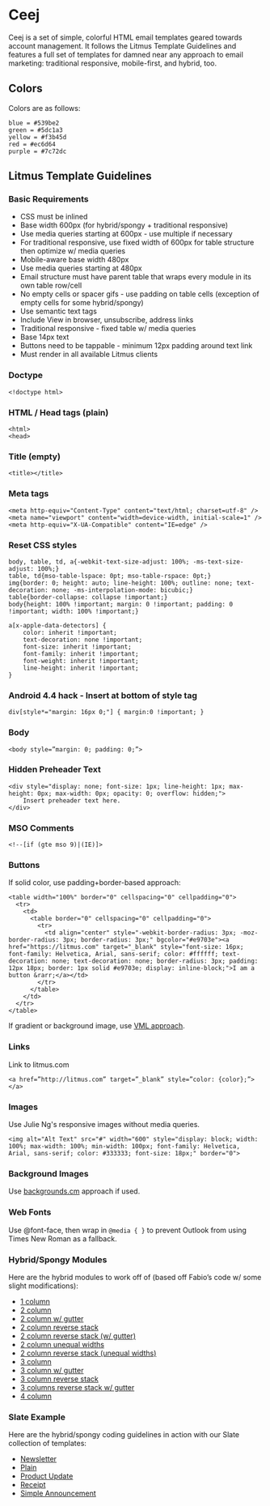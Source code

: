 # Ceej

Ceej is a set of simple, colorful HTML email templates geared towards account management. It follows the Litmus Template Guidelines and features a full set of templates for damned near any approach to email marketing: traditional responsive, mobile-first, and hybrid, too. 

## Colors

Colors are as follows:

```
blue = #539be2
green = #5dc1a3
yellow = #f3b45d
red = #ec6d64
purple = #7c72dc
```

## Litmus Template Guidelines

### Basic Requirements

- CSS must be inlined
- Base width 600px (for hybrid/spongy + traditional responsive)
- Use media queries starting at 600px - use multiple if necessary
- For traditional responsive, use fixed width of 600px for table structure then optimize w/ media queries
- Mobile-aware base width 480px
- Use media queries starting at 480px
- Email structure must have parent table that wraps every module in its own table row/cell
- No empty cells or spacer gifs - use padding on table cells (exception of empty cells for some hybrid/spongy)
- Use semantic text tags
- Include View in browser, unsubscribe, address links
- Traditional responsive - fixed table w/ media queries
- Base 14px text
- Buttons need to be tappable - minimum 12px padding around text link
- Must render in all available Litmus clients


### Doctype

```
<!doctype html>
```

### HTML / Head tags (plain)

```
<html>
<head>
```

### Title (empty)

```
<title></title>
```

### Meta tags

```
<meta http-equiv="Content-Type" content="text/html; charset=utf-8" />
<meta name="viewport" content="width=device-width, initial-scale=1" />
<meta http-equiv="X-UA-Compatible" content="IE=edge" />
```

### Reset CSS styles
    
```
body, table, td, a{-webkit-text-size-adjust: 100%; -ms-text-size-adjust: 100%;}
table, td{mso-table-lspace: 0pt; mso-table-rspace: 0pt;}
img{border: 0; height: auto; line-height: 100%; outline: none; text-decoration: none; -ms-interpolation-mode: bicubic;}
table{border-collapse: collapse !important;}
body{height: 100% !important; margin: 0 !important; padding: 0 !important; width: 100% !important;}

a[x-apple-data-detectors] {
    color: inherit !important;
    text-decoration: none !important;
    font-size: inherit !important;
    font-family: inherit !important;
    font-weight: inherit !important;
    line-height: inherit !important;
}
```

### Android 4.4 hack - Insert at bottom of style tag

```
div[style*="margin: 16px 0;"] { margin:0 !important; }
```

### Body

```
<body style=”margin: 0; padding: 0;”>
```

### Hidden Preheader Text

```
<div style="display: none; font-size: 1px; line-height: 1px; max-height: 0px; max-width: 0px; opacity: 0; overflow: hidden;">
    Insert preheader text here.
</div>
```

### MSO Comments

```
<!--[if (gte mso 9)|(IE)]>
```

### Buttons

If solid color, use padding+border-based approach:

```
<table width="100%" border="0" cellspacing="0" cellpadding="0">
  <tr>
    <td>
      <table border="0" cellspacing="0" cellpadding="0">
        <tr>
          <td align="center" style="-webkit-border-radius: 3px; -moz-border-radius: 3px; border-radius: 3px;" bgcolor="#e9703e"><a href="https://litmus.com" target="_blank" style="font-size: 16px; font-family: Helvetica, Arial, sans-serif; color: #ffffff; text-decoration: none; text-decoration: none; border-radius: 3px; padding: 12px 18px; border: 1px solid #e9703e; display: inline-block;">I am a button &rarr;</a></td>
        </tr>
      </table>
    </td>
  </tr>
</table>
```

If gradient or background image, use [VML approach](http://buttons.cm).

### Links

Link to litmus.com

```
<a href=”http://litmus.com” target=”_blank” style=”color: {color};”> </a>
```

### Images

Use Julie Ng's responsive images without media queries. 

```
<img alt="Alt Text" src="#" width="600" style="display: block; width: 100%; max-width: 100%; min-width: 100px; font-family: Helvetica, Arial, sans-serif; color: #333333; font-size: 18px;" border="0">
```

### Background Images 

Use [backgrounds.cm](http://backgrounds.cm) approach if used.

### Web Fonts

Use @font-face, then wrap in `@media { }` to prevent Outlook from using Times New Roman as a fallback.

### Hybrid/Spongy Modules

Here are the hybrid modules to work off of (based off Fabio’s code w/ some slight modifications):

- [1 column](https://litmus.com/builder/148442f)
- [2 column](https://litmus.com/builder/a0db300)
- [2 column w/ gutter](https://litmus.com/builder/7b2d8c6)
- [2 column reverse stack](https://litmus.com/builder/d571f51)
- [2 column reverse stack (w/ gutter)](https://litmus.com/builder/0972fe6)
- [2 column unequal widths](https://litmus.com/builder/4f7c47e)
- [2 column reverse stack (unequal widths)](https://litmus.com/builder/962671d) 
- [3 column](https://litmus.com/builder/896556a)
- [3 column w/ gutter](https://litmus.com/builder/56bce2f)
- [3 column reverse stack](https://litmus.com/builder/bcee4f2)
- [3 columns reverse stack w/ gutter](https://litmus.com/builder/a041970)
- [4 column](https://litmus.com/builder/c02b913)  


### Slate Example

Here are the hybrid/spongy coding guidelines in action with our Slate collection of templates:

- [Newsletter](https://litmus.com/builder/c43272f)
- [Plain](https://litmus.com/builder/4beac75)
- [Product Update](https://litmus.com/builder/e3787c1)
- [Receipt](https://litmus.com/builder/47b218d)
- [Simple Announcement](https://litmus.com/builder/ff595eb)




